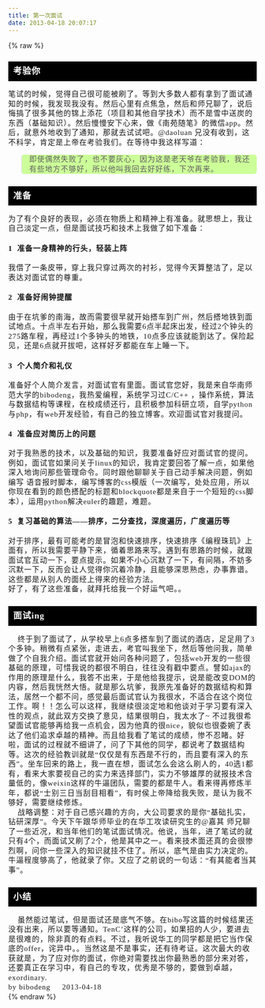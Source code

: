 ```yaml
---
title: 第一次面试
date: 2013-04-18 20:07:17
---
```

{% raw %}
<div class="art_content" style="font-size:15px;letter-spacing:1px;line-height:1.3em;"><h3 style="background-color:#000000;color:#ffffff;padding:10px;font-family:'Times New Roman';">考验你</h3>
<p style="margin-top:0px;margin-bottom:0px;font-family:'Times New Roman';">笔试的时候，觉得自己很可能被刷了。等到大多数人都有拿到了面试通知的时候，我发现我没有。然后心里有点焦急，然后和师兄聊了，说后悔搞了很多其他的锦上添花（项目和其他自学技术）而不是雪中送炭的东西（基础知识）。然后慢慢安下心来，做《南苑随笔》的微信app。然后，就意外地收到了通知，那就去试试吧。@daoluan&nbsp;兄没有收到，这不科学，肯定是上帝在考验我们。在等待中我这样写道：</p>
<blockquote style="background-color:#ccff99;border-top-left-radius:5px;border-top-right-radius:5px;border-bottom-right-radius:5px;border-bottom-left-radius:5px;font-family:'Times New Roman';"><p style="margin-top:0px;margin-bottom:0px;">即使偶然失败了，也不要灰心，因为这是老天爷在考验我，我还有些地方不够好，所以他叫我回去好好练，下次再来。</p>
</blockquote>
<p style="margin-top:0px;margin-bottom:0px;font-family:'Times New Roman';"></p>
<h3 style="background-color:#000000;color:#ffffff;padding:10px;font-family:'Times New Roman';">准备</h3>
<p style="margin-top:0px;margin-bottom:0px;font-family:'Times New Roman';">为了有个良好的表现，必须在物质上和精神上有准备。就思想上，我让自己淡定一点，但是面试技巧和技术上我做了如下准备：</p>
<h4 style="font-family:'Times New Roman';">1&nbsp;&nbsp;准备一身精神的行头，轻装上阵</h4>
<p style="margin-top:0px;margin-bottom:0px;font-family:'Times New Roman';">我借了一条皮带，穿上我只穿过两次的衬衫，觉得今天算整洁了，足以表达对面试官的尊重。</p>
<h4 style="font-family:'Times New Roman';">2&nbsp;&nbsp;准备好闹钟提醒</h4>
<p style="margin-top:0px;margin-bottom:0px;font-family:'Times New Roman';">由于在坑爹的南海，故而需要很早就开始搭车到广州，然后搭地铁到面试地点。十点半左右开始，那么我需要6点半起床出发，经过2个钟头的275路车程，再经过1个多钟头的地铁，10点多应该就能到达了。保险起见，还是6点就开拔吧，这样好歹都能在车上睡一下。</p>
<h4 style="font-family:'Times New Roman';">3&nbsp;&nbsp;个人简介和礼仪</h4>
<p style="margin-top:0px;margin-bottom:0px;font-family:'Times New Roman';">准备好个人简介发言，对面试官有里面。面试官您好，我是来自华南师范大学的bibodeng，我热爱编程，系统学习过C/C++&nbsp;，操作系统，算法与数据结构等课程，在校成绩还行，且积极参加科研立项，自学python与php，有web开发经验，有自己的独立博客。欢迎面试官对我提问。</p>
<h4 style="font-family:'Times New Roman';">4&nbsp;&nbsp;准备应对简历上的问题</h4>
<p style="margin-top:0px;margin-bottom:0px;font-family:'Times New Roman';">对于我熟悉的技术，以及基础的知识，我要准备好应对面试官的提问。例如，面试官如果问关于linux的知识，我肯定要回答了解一点，如果他深入地询问那些管理命令。同时跟他聊聊关于自己动手解决问题，例如编写&nbsp;语音报时脚本，编写博客的css模版（一次编写，处处应用，所以你现在看到的颜色搭配的标题和blockquote都是来自于一个短短的css脚本），运用python解决euler的趣题，难题。</p>
<h4 style="font-family:'Times New Roman';">5&nbsp;&nbsp;复习基础的算法——排序，二分查找，深度遍历，广度遍历等</h4>
<p style="margin-top:0px;margin-bottom:0px;font-family:'Times New Roman';">对于排序，最有可能考的是冒泡和快速排序，快速排序《编程珠玑》上面有，所以我需要平静下来，循着思路来写。遇到有思路的时候，就跟面试官互动一下，要点提示。如果不小心沉默了一下，有间隔，不妨多沉默一下，反而会让人觉得你沉着冷静，且能够深思熟虑，办事靠谱。这些都是从别人的面经上得来的经验方法。</p>
<p style="margin-top:0px;margin-bottom:0px;font-family:'Times New Roman';"></p>
<p style="margin-top:0px;margin-bottom:0px;font-family:'Times New Roman';">好了，有了这些准备，就拜托给我一个好运气吧。。</p>
<p style="margin-top:0px;margin-bottom:0px;font-family:'Times New Roman';"></p>
<h3 style="background-color:#000000;color:#ffffff;padding:10px;font-family:'Times New Roman';">面试ing</h3>
<p style="margin-top:0px;margin-bottom:0px;font-family:'Times New Roman';">&nbsp;&nbsp;&nbsp;&nbsp;终于到了面试了，从学校早上6点多搭车到了面试的酒店，足足用了3个多钟。稍微有点紧张，走进去，考官叫我坐下，然后等他问我，简单做了个自我介绍。面试官就开始问各种问题了，包括web开发的一些很基础的原理，可惜我说的都很不明白，往往没有戳中要点。譬如ajax的作用的原理是什么，我答不出来，于是他给我提示，说是能改变DOM的内容，然后我恍然大悟。就是那么坑爹，我原先准备好的数据结构和算法，居然一个都不问，感觉最后面试官认为我很水，不适合在这个岗位工作。啊！！怎么可以这样，我继续很淡定地和他谈对于学习要有深入性的观点，就此双方交换了意见，结果很明白，我太水了~&nbsp;不过我很希望面试官能够再给我一点机会，因为他真的很nice，貌似也很委婉了表达了他们追求卓越的精神。而且给我看了笔试的成绩，惨不忍睹。好啦，面试的过程就不细讲了，问了下其他的同学，都说考了数据结构等。这次的经验教训就是“仅仅是有东西是不行的，而且要有深入的东西”。坐车回来的路上，我一直在想，面试怎么会这么刷人的，40选1都有，看来大家要视自己的实力来选择部门，实力不够雄厚的就报技术含量低的，像weixin这样的牛逼团队，需要的都是牛人。看来得再修炼半年，都说“士别三日当刮目相看”，有时侯上帝降给我失败，是认为我不够好，需要继续修炼。</p>
<p style="margin-top:0px;margin-bottom:0px;font-family:'Times New Roman';"></p>
<p style="margin-top:0px;margin-bottom:0px;font-family:'Times New Roman';">&nbsp;&nbsp;&nbsp;&nbsp;战略调整：对于自己感兴趣的方向，大公司要求的是你“基础扎实，钻研深厚”。今天下午跟华师毕业的在华工攻读研究生的@嘉其&nbsp;师兄聊了一些近况，和当年他们的笔试面试情况。他说，当年，进了笔试的就只有4个，而面试又刷了2个，他是其中之一。看来技术面还真的会很惨烈啊，问你一些深入的知识就挂不住了。所以，底气是由实力决定的。牛逼程度够高了，他就录了你。又应了之前说的一句话：“有其能者当其事”。</p>
<p style="margin-top:0px;margin-bottom:0px;font-family:'Times New Roman';"></p>
<h3 style="background-color:#000000;color:#ffffff;padding:10px;font-family:'Times New Roman';">小结</h3>
<p style="margin-top:0px;margin-bottom:0px;font-family:'Times New Roman';">&nbsp;&nbsp;&nbsp;&nbsp;虽然能过笔试，但是面试还是底气不够。在bibo写这篇的时候结果还没有出来，所以要等通知。TenC’这样的公司，如果招的人少，要进去是很难的，除非真的有点料。不过，我听说华工的同学都是把它当作保底的offer，诧异中。。当然这是不是事实，还有待考证。这次最大的收获就是，为了应对你的面试，你绝对需要找出你最熟悉的部分来对答，还要真正在学习中，有自己的专攻，优秀是不够的，要做到卓越，exordinary.</p>
<p style="margin-top:0px;margin-bottom:0px;font-family:'Times New Roman';"></p>
<p style="margin-top:0px;margin-bottom:0px;font-family:'Times New Roman';">by&nbsp;bibodeng&nbsp;&nbsp;&nbsp;&nbsp;&nbsp;2013-04-18</p>
<p style="margin-top:0px;margin-bottom:0px;font-family:'Times New Roman';"></p>
<p style="margin-top:0px;margin-bottom:0px;font-family:'Times New Roman';"></p>
<p style="margin-top:0px;margin-bottom:0px;font-family:'Times New Roman';"></p>
<p style="margin-top:0px;margin-bottom:0px;font-family:'Times New Roman';"></p>
<p style="margin-top:0px;margin-bottom:0px;font-family:'Times New Roman';"></p>
<p style="margin-top:0px;margin-bottom:0px;font-family:'Times New Roman';"></p>
<p style="margin-top:0px;margin-bottom:0px;font-family:'Times New Roman';"></p>
<p style="margin-top:0px;margin-bottom:0px;font-family:'Times New Roman';"></p>
<p style="margin-top:0px;margin-bottom:0px;font-family:'Times New Roman';"></p>
<p style="margin-top:0px;margin-bottom:0px;font-family:'Times New Roman';"></p>
<p style="margin-top:0px;margin-bottom:0px;font-family:'Times New Roman';"></p>
<p style="margin-top:0px;margin-bottom:0px;font-family:'Times New Roman';"></p>
<p style="margin-top:0px;margin-bottom:0px;font-family:'Times New Roman';"></p>
<p style="margin-top:0px;margin-bottom:0px;font-family:'Times New Roman';"></p>
<p style="margin-top:0px;margin-bottom:0px;font-family:'Times New Roman';"></p>
<p style="margin-top:0px;margin-bottom:0px;font-family:'Times New Roman';"></p>
<p style="margin-top:0px;margin-bottom:0px;font-family:'Times New Roman';"></p>
<p style="margin-top:0px;margin-bottom:0px;font-family:'Times New Roman';"></p>
</div>{% endraw %}
